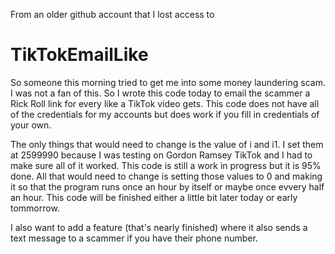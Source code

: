 From an older github account that I lost access to
# TikTokEmailLike

So someone this morning tried to get me into some money laundering scam. I was not a fan of this. So I wrote this code today to email the scammer a Rick Roll link for every like a TikTok video gets. This code does not have all of the credentials for my accounts but does work if you fill in credentials of your own.

The only things that would need to change is the value of i and i1. I set them at 2599990 because I was testing on Gordon Ramsey TikTok and I had to make sure all of it worked. This code is still a work in progress but it is 95% done. All that would need to change is setting those values to 0 and making it so that the program runs once an hour by itself or maybe once evvery half an hour. This code will be finished either a little bit later today or early tommorrow. 

I also want to add a feature (that's nearly finished) where it also sends a text message to a scammer if you have their phone number.
